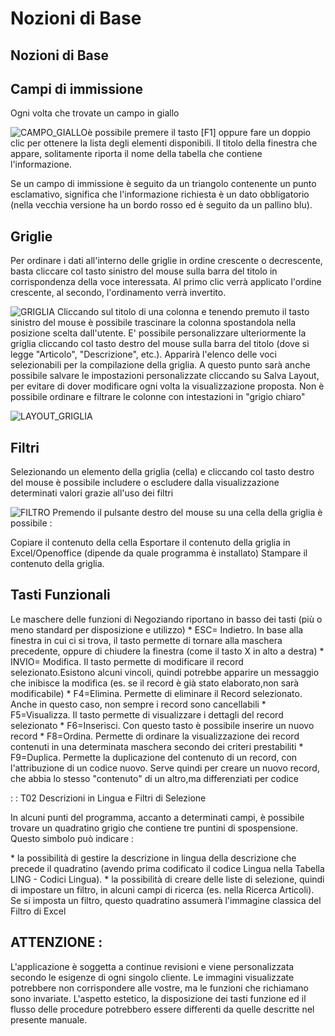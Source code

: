 # Nozioni di Base

## Nozioni di Base

## Campi di immissione

Ogni volta che trovate un campo in giallo

![CAMPO_GIALLO](https://doc.smeup.com/immagini/MBDOC_OPE-NGBASE_01/CAMPO_GIALLO.png)è possibile premere il tasto [F1] oppure fare un doppio clic per ottenere la lista degli elementi disponibili. Il titolo della finestra che appare, solitamente riporta il nome della tabella che contiene l'informazione.

Se un campo di immissione è seguito da un triangolo contenente un punto esclamativo, significa che l'informazione richiesta è un dato obbligatorio (nella vecchia versione ha un bordo rosso ed è seguito da un pallino blu).

## Griglie

Per ordinare i dati all'interno delle griglie in ordine crescente o decrescente, basta cliccare col tasto sinistro del mouse sulla barra del titolo in corrispondenza della voce interessata. Al primo clic verrà applicato l'ordine crescente, al secondo, l'ordinamento verrà invertito.

![GRIGLIA](https://doc.smeup.com/immagini/MBDOC_OPE-NGBASE_01/GRIGLIA.png)
Cliccando sul titolo di una colonna e tenendo premuto il tasto sinistro del mouse è possibile trascinare la colonna spostandola nella posizione scelta dall'utente. E' possibile personalizzare ulteriormente la griglia cliccando col tasto destro del mouse sulla barra del titolo (dove si legge "Articolo", "Descrizione", etc.). Apparirà l'elenco delle voci selezionabili per la compilazione della griglia.
A questo punto sarà anche possibile salvare le impostazioni personalizzate cliccando su Salva Layout, per evitare di dover modificare ogni volta la visualizzazione proposta.
Non è possibile ordinare e filtrare le colonne con intestazioni in "grigio chiaro"

![LAYOUT_GRIGLIA](https://doc.smeup.com/immagini/MBDOC_OPE-NGBASE_01/LAYOUT_GRIGLIA.png)
## Filtri

Selezionando un elemento della griglia (cella) e cliccando col tasto destro del mouse è possibile includere o escludere dalla visualizzazione determinati valori grazie all'uso dei filtri

![FILTRO](https://doc.smeup.com/immagini/MBDOC_OPE-NGBASE_01/FILTRO.png)
Premendo il pulsante destro del mouse su una cella della griglia è possibile : 

Copiare il contenuto della cella
Esportare il contenuto della griglia in Excel/Openoffice (dipende da quale programma è installato)
Stampare il contenuto della griglia.

## Tasti Funzionali

Le maschere delle funzioni di Negoziando riportano in basso dei tasti (più o meno standard per disposizione e utilizzo)
 \* ESC= Indietro. In base alla finestra in cui ci si trova, il tasto permette di tornare alla maschera precedente, oppure di chiudere la finestra (come il tasto X in alto a destra)
 \* INVIO= Modifica. Il tasto permette di modificare il record selezionato.Esistono alcuni vincoli, quindi potrebbe apparire un messaggio che inibisce la modifica (es. se il record è già stato elaborato,non sarà modificabile)
 \* F4=Elimina. Permette di eliminare il Record selezionato. Anche in questo caso, non sempre i record sono cancellabili
 \* F5=Visualizza. Il tasto permette di visualizzare i dettagli del record selezionato
 \* F6=Inserisci. Con questo tasto è possibile inserire un nuovo record
 \* F8=Ordina. Permette di ordinare la visualizzazione dei record contenuti in una determinata maschera secondo dei criteri prestabiliti
 \* F9=Duplica. Permette la duplicazione del contenuto di un record, con l'attribuzione di un codice nuovo. Serve quindi per creare un nuovo record, che abbia lo stesso "contenuto" di un altro,ma differenziati per codice

 :  :  T02 Descrizioni in Lingua e Filtri di Selezione

In alcuni punti del programma, accanto a determinati campi, è possibile trovare un quadratino grigio che contiene tre puntini di spospensione. Questo simbolo può indicare : 

 \* la possibilità di gestire la descrizione in lingua della descrizione che precede il quadratino (avendo prima codificato il codice Lingua nella Tabella LING - Codici Lingua).
 \* la possibilità di creare delle liste di selezione, quindi di impostare un filtro, in alcuni campi di ricerca (es. nella Ricerca Articoli). Se si imposta un filtro, questo quadratino assumerà l'immagine classica del Filtro di Excel

## ATTENZIONE : 
L'applicazione è soggetta a continue revisioni e viene personalizzata secondo le esigenze di ogni singolo cliente. Le immagini visualizzate potrebbere non corrispondere alle vostre, ma le funzioni che richiamano sono invariate. L'aspetto estetico, la disposizione dei tasti funzione ed il flusso delle procedure potrebbero essere differenti da quelle descritte nel presente manuale.

